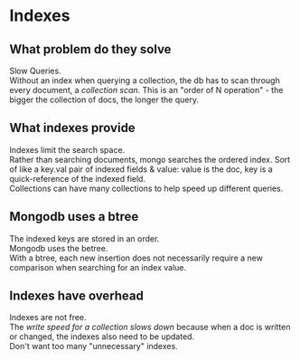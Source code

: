 # Indexes
## What problem do they solve  
Slow Queries.  
Without an index when querying a collection, the db has to scan through every document, a _collection scan_. This is an "order of N operation" - the bigger the collection of docs, the longer the query.  

## What indexes provide
Indexes limit the search space.  
Rather than searching documents, mongo searches the ordered index. Sort of like a key.val pair of indexed fields & value: value is the doc, key is a quick-reference of the indexed field.  
Collections can have many collections to help speed up different queries.  

## Mongodb uses a btree
The indexed keys are stored in an order.  
Mongodb uses the betree.  
With a btree, each new insertion does not necessarily require a new comparison when searching for an index value.  

## Indexes have overhead  
Indexes are not free.  
The _write speed for a collection slows down_ because when a doc is written or changed, the indexes also need to be updated.  
Don't want too many "unnecessary" indexes.  

